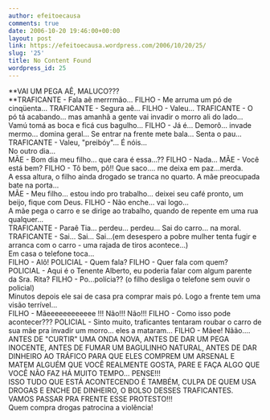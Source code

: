 ```yaml
---
author: efeitoecausa
comments: true
date: 2006-10-20 19:46:00+00:00
layout: post
link: https://efeitoecausa.wordpress.com/2006/10/20/25/
slug: '25'
title: No Content Found
wordpress_id: 25
---
```


>

**VAI UM PEGA AÊ, MALUCO???  
**TRAFICANTE - Fala aê merrrmão... FILHO - Me arruma um pó de cinqüenta... TRAFICANTE - Segura aê... FILHO - Valeu... TRAFICANTE - O pó tá acabando... mas amanhã a gente vai invadir o morro ali do lado... Vamú tomá as boca e ficá cus bagulho... FILHO - Já é... Demorô... invade mermo... domina geral... Se entrar na frente mete bala... Senta o pau... TRAFICANTE - Valeu, "preibóy"... É nóis...  
No outro dia...  
MÃE - Bom dia meu filho... que cara é essa...?? FILHO - Nada... MÃE - Você está bem? FILHO - Tô bem, pô!! Que saco.... me deixa em paz...merda.  
A essa altura, o filho ainda drogado se tranca no quarto. A mãe preocupada bate na porta...  
MÃE - Meu filho... estou indo pro trabalho... deixei seu café pronto, um beijo, fique com Deus. FILHO - Não enche... vai logo...  
A mãe pega o carro e se dirige ao trabalho, quando de repente em uma rua qualquer...  
TRAFICANTE - Paraê Tia... perdeu... perdeu... Sai do carro... na moral. TRAFICANTE - Sai... Sai... Sai...(em desespero a pobre mulher tenta fugir e arranca com o carro - uma rajada de tiros acontece...)  
Em casa o telefone toca...  
FILHO - Alô! POLICIAL - Quem fala? FILHO - Quer fala com quem? POLICIAL - Aqui é o Tenente Alberto, eu poderia falar com algum parente da Sra. Rita? FILHO - Po...polícia?? (o filho desliga o telefone sem ouvir o policial)  
Minutos depois ele sai de casa pra comprar mais pó. Logo a frente tem uma visão terrível...  
FILHO - Mãeeeeeeeeeeee !!! Não!!! Não!!! FILHO - Como isso pode acontecer??? POLICIAL - Sinto muito, traficantes tentaram roubar o carro de sua mãe pra invadir um morro... eles a mataram... FILHO - Mãee! Nãão....  
ANTES DE "CURTIR" UMA ONDA NOVA, ANTES DE DAR UM PEGA INOCENTE, ANTES DE FUMAR UM BAGULINHO NATURAL, ANTES DE DAR DINHEIRO AO TRÁFICO PARA QUE ELES COMPREM UM ARSENAL E MATEM ALGUÉM QUE VOCÊ REALMENTE GOSTA, PARE E FAÇA ALGO QUE VOCÊ NÃO FAZ HÁ MUITO TEMPO... PENSE!!!  
ISSO TUDO QUE ESTÁ ACONTECENDO É TAMBÉM, CULPA DE QUEM USA DROGAS E ENCHE DE DINHEIRO, O BOLSO DESSES TRAFICANTES.  
VAMOS PASSAR PRA FRENTE ESSE PROTESTO!!!  
Quem compra drogas patrocina a violência! 
